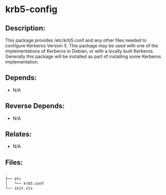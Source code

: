 # krb5-config

## Description:

This package provides /etc/krb5.conf and any other files needed to configure Kerberos Version 5.  This package may be used with one of the implementations of Kerberos in Debian, or with a locally built Kerberos. Generally this package will be installed as part of installing some Kerberos implementation.

## Depends:

  -  N/A

## Reverse Depends:

  -  N/A

## Relates:

  -  N/A

## Files:

```bash
.
├── etc
│   └── krb5.conf
└── init.sls
```
